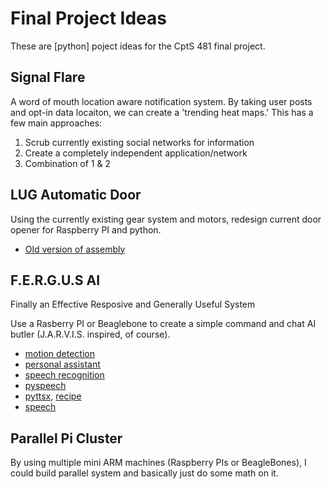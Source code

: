 # Final Project Ideas
These are [python] poject ideas for the CptS 481 final project.

## Signal Flare
A word of mouth location aware notification system. By taking user posts and opt-in data locaiton, we can create a 'trending heat maps.'  This has a few main approaches:

1. Scrub currently existing social networks for information
2. Create a completely independent application/network
3. Combination of 1 & 2

## LUG Automatic Door
Using the currently existing gear system and motors, redesign current door opener for Raspberry PI and python.

* [Old version of assembly](https://github.com/goodboyrobot/Lug-Door)

## F.E.R.G.U.S AI
Finally an Effective Resposive and Generally Useful System

Use a Rasberry PI or Beaglebone to create a simple command and chat AI butler (J.A.R.V.I.S. inspired, of course).

* [motion detection](http://www.raspberrypi.org/forums/viewtopic.php?t=45235)
* [personal assistant](http://cmusphinx.sourceforge.net/2014/04/jasper-personal-assistant-for-raspberry-pi/)
* [speech recognition](https://pypi.python.org/pypi/SpeechRecognition/)
* [pyspeech](https://code.google.com/p/pyspeech/)
* [pyttsx](http://pyttsx.readthedocs.org/en/latest/index.html), [recipe](http://code.activestate.com/recipes/578839-python-text-to-speech-with-pyttsx/)
* [speech](https://pypi.python.org/pypi/speech/)

## Parallel Pi Cluster
By using multiple mini ARM machines (Raspberry PIs or BeagleBones), I could build parallel system and basically just do some math on it.
